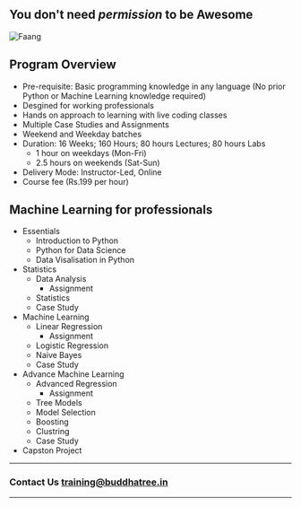 ## You don't need _permission_ to be **Awesome**
![Faang](https://www.ft.com/__origami/service/image/v2/images/raw/http%3A%2F%2Fcom.ft.imagepublish.upp-prod-us.s3.amazonaws.com%2Fd7793444-3178-11ea-9703-eea0cae3f0de?fit=scale-down&source=next&width=640)

## Program Overview
* Pre-requisite: Basic programming knowledge in any language (No prior Python or Machine Learning knowledge required)
* Desgined for working professionals
* Hands on approach to learning with live coding classes
* Multiple Case Studies and Assignments
* Weekend and Weekday batches
* Duration: 16 Weeks; 160 Hours; 80 hours Lectures; 80 hours Labs
  * 1 hour on weekdays (Mon-Fri)
  * 2.5 hours on weekends (Sat-Sun)
* Delivery Mode: Instructor-Led, Online
* Course fee (Rs.199 per hour)

## Machine Learning for professionals
* Essentials
  * Introduction to Python
  * Python for Data Science
  * Data Visalisation in Python
* Statistics
  * Data Analysis
    * Assignment
  * Statistics
  * Case Study
* Machine Learning
  * Linear Regression
    * Assignment
  * Logistic Regression
  * Naive Bayes
  * Case Study
* Advance Machine Learning
  * Advanced Regression
    * Assignment
  * Tree Models
  * Model Selection
  * Boosting
  * Clustring
  * Case Study
* Capston Project

***
### Contact Us training@buddhatree.in
***
